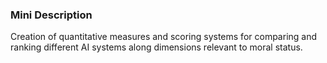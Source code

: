 ### Mini Description

Creation of quantitative measures and scoring systems for comparing and ranking different AI systems along dimensions relevant to moral status.
